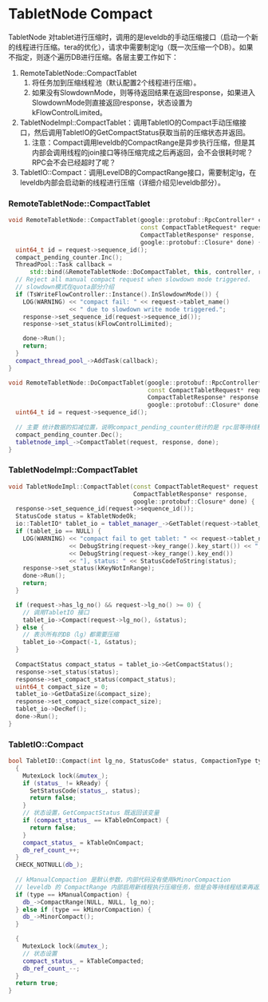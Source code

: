# TabletNode Compact

TabletNode 对tablet进行压缩时，调用的是leveldb的手动压缩接口（启动一个新的线程进行压缩。tera的优化），请求中需要制定lg（既一次压缩一个DB）。如果不指定，则逐个遍历DB进行压缩。各层主要工作如下：

1. RemoteTabletNode::CompactTablet
   1. 将任务加到压缩线程池（默认配置2个线程进行压缩）。
   2. 如果没有SlowdownMode，则等待返回结果在返回response，如果进入SlowdownMode则直接返回response，状态设置为kFlowControlLimited。
2. TabletNodeImpl::CompactTablet：调用TabletIO的Compact手动压缩接口，然后调用TabletIO的GetCompactStatus获取当前的压缩状态并返回。
   1. 注意：Compact调用leveldb的CompactRange是异步执行压缩，但是其内部会调用线程的join接口等待压缩完成之后再返回，会不会很耗时呢？RPC会不会已经超时了呢？
3. TabletIO::Compact：调用LevelDB的CompactRange接口，需要制定lg，在leveldb内部会启动新的线程进行压缩（详细介绍见leveldb部分）。



### RemoteTabletNode::CompactTablet

```c++
void RemoteTabletNode::CompactTablet(google::protobuf::RpcController* controller,
                                     const CompactTabletRequest* request,
                                     CompactTabletResponse* response,
                                     google::protobuf::Closure* done) {
  uint64_t id = request->sequence_id();
  compact_pending_counter.Inc();
  ThreadPool::Task callback =
      std::bind(&RemoteTabletNode::DoCompactTablet, this, controller, request, response, done);
  // Reject all manual compact request when slowdown mode triggered.
  // slowdown模式在quota部分介绍
  if (TsWriteFlowController::Instance().InSlowdownMode()) {
    LOG(WARNING) << "compact fail: " << request->tablet_name()
                 << " due to slowdown write mode triggered.";
    response->set_sequence_id(request->sequence_id());
    response->set_status(kFlowControlLimited);

    done->Run();
    return;
  }
  compact_thread_pool_->AddTask(callback);
}

void RemoteTabletNode::DoCompactTablet(google::protobuf::RpcController* controller,
                                       const CompactTabletRequest* request,
                                       CompactTabletResponse* response,
                                       google::protobuf::Closure* done) {
  uint64_t id = request->sequence_id();
  
  // 主要 统计数据的扣减位置，说明compact_pending_counter统计的是 rpc层等待线程池调用的请求数量
  compact_pending_counter.Dec();
  tabletnode_impl_->CompactTablet(request, response, done);
}
```



### TabletNodeImpl::CompactTablet

```c++
void TabletNodeImpl::CompactTablet(const CompactTabletRequest* request,
                                   CompactTabletResponse* response,
                                   google::protobuf::Closure* done) {
  response->set_sequence_id(request->sequence_id());
  StatusCode status = kTabletNodeOk;
  io::TabletIO* tablet_io = tablet_manager_->GetTablet(request->tablet_name(), request->key_range().key_start(), request->key_range().key_end(), &status);
  if (tablet_io == NULL) {
    LOG(WARNING) << "compact fail to get tablet: " << request->tablet_name() << " ["
                 << DebugString(request->key_range().key_start()) << ", "
                 << DebugString(request->key_range().key_end())
                 << "], status: " << StatusCodeToString(status);
    response->set_status(kKeyNotInRange);
    done->Run();
    return;
  }

  if (request->has_lg_no() && request->lg_no() >= 0) {
    // 调用TabletIO 接口
    tablet_io->Compact(request->lg_no(), &status);
  } else {
    // 表示所有的DB（lg）都需要压缩
    tablet_io->Compact(-1, &status);
  }
  
  CompactStatus compact_status = tablet_io->GetCompactStatus();
  response->set_status(status);
  response->set_compact_status(compact_status);
  uint64_t compact_size = 0;
  tablet_io->GetDataSize(&compact_size);
  response->set_compact_size(compact_size);
  tablet_io->DecRef();
  done->Run();
}
```



### TabletIO::Compact

```c++
bool TabletIO::Compact(int lg_no, StatusCode* status, CompactionType type) {
  {
    MutexLock lock(&mutex_);
    if (status_ != kReady) {
      SetStatusCode(status_, status);
      return false;
    }
    // 状态设置，GetCompactStatus 既返回该变量
    if (compact_status_ == kTableOnCompact) {
      return false;
    }
    compact_status_ = kTableOnCompact;
    db_ref_count_++;
  }
  CHECK_NOTNULL(db_);
  
  // kManualCompaction 是默认参数，内部代码没有使用kMinorCompaction
  // leveldb 的 CompactRange 内部启用新线程执行压缩任务，但是会等待线程结束再返回（join）
  if (type == kManualCompaction) {
    db_->CompactRange(NULL, NULL, lg_no);
  } else if (type == kMinorCompaction) {
    db_->MinorCompact();
  }

  {
    MutexLock lock(&mutex_);
    // 状态设置
    compact_status_ = kTableCompacted;
    db_ref_count_--;
  }
  return true;
}
```

